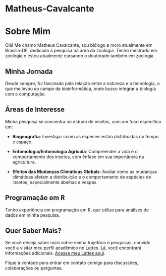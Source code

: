 # Matheus-Cavalcante

# Sobre Mim

Olá! Me chamo Matheus Cavalcante, sou biólogo e moro atualmente em Brasília-DF, dedicado à pesquisa na área da zoologia. Tenho mestrado em zoologia e estou atualmente cursando o doutorado também em zoologia.

## Minha Jornada

Desde sempre, fui fascinado pela relação entre a natureza e a tecnologia, o que me levou ao campo da bioinformática, onde busco integrar a biologia com a computação.

## Áreas de Interesse

Minha pesquisa se concentra no estudo de insetos, com um foco específico em:

- **Biogeografia**: Investigar como as espécies estão distribuídas no tempo e espaço.

- **Entomologia/Entomologia Agrícola**: Compreender a vida e o comportamento dos insetos, com ênfase em sua importância na agricultura.

- **Efeitos das Mudanças Climáticas Globais**: Avaliar como as mudanças climáticas afetam a distribuição e o comportamento de espécies de insetos, especialmente abelhas e vespas.

## Programação em R

Tenho experiência em programação em R, que utilizo para análises de dados em minha pesquisa.

## Quer Saber Mais?

Se você deseja saber mais sobre minha trajetória e pesquisas, convido você a visitar meu perfil acadêmico no Lattes. Lá, você encontrará informações adicionais. [Acesse meu Lattes aqui](http://lattes.cnpq.br/7333277290708679).

Fique à vontade para entrar em contato comigo para discussões, colaborações ou perguntas.
